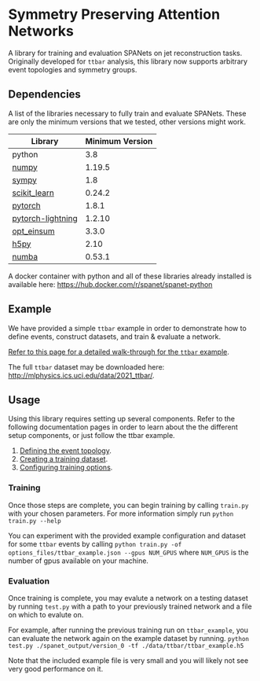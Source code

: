 # Symmetry Preserving Attention Networks

A library for training and evaluation SPANets on jet reconstruction tasks. 
Originally developed for `ttbar` analysis,
this library now supports arbitrary event topologies and symmetry groups.

## Dependencies

A list of the libraries necessary to fully train and evaluate SPANets. 
These are only the minimum versions that we tested, other versions might work.

| Library                                                 | Minimum Version |
| ------------------------------------------------------- | --------------- |
| python                                                  | 3.8             |
| [numpy](https://pypi.org/project/numpy/)                | 1.19.5          |
| [sympy](https://www.sympy.org/en/index.html)            | 1.8             |
| [scikit_learn](https://scikit-learn.org/stable/)        | 0.24.2          |
| [pytorch](https://pytorch.org/)                         | 1.8.1           |
| [pytorch-lightning](https://www.pytorchlightning.ai/)   | 1.2.10          |
| [opt_einsum](https://github.com/dgasmith/opt_einsum)    | 3.3.0           |
| [h5py](https://pypi.org/project/h5py/)                  | 2.10            |
| [numba](https://numba.pydata.org/)                      | 0.53.1          |

A docker container with python and all of these libraries already installed
is available here: https://hub.docker.com/r/spanet/spanet-python

## Example
We have provided a simple `ttbar` example in order to demonstrate how to
define events, construct datasets, and train & evaluate a network.


[Refer to this page for a detailed walk-through 
for the `ttbar` example](docs/TTBar.md).

The full `ttbar` dataset may be downloaded here: http://mlphysics.ics.uci.edu/data/2021_ttbar/.

## Usage
Using this library requires setting up several components. 
Refer to the following documentation pages in order to learn about the
the different setup components, or just follow the ttbar example.

1. [Defining the event topology](docs/EventInfo.md).
2. [Creating a training dataset](docs/Dataset.md).
3. [Configuring training options](docs/Options.md).


### Training

Once those steps are complete, you can begin training by 
calling `train.py` with your chosen parameters. For more information
simply run `python train.py --help`

You can experiment with the provided example configuration and dataset
for some `ttbar` events by calling 
`python train.py -of options_files/ttbar_example.json --gpus NUM_GPUS` 
where `NUM_GPUS` is the number of gpus available on your machine.

### Evaluation

Once training is complete, you may evalute a network on
a testing dataset by running `test.py` with a path to your previously
trained network and a file on which to evalute on.

For example, after running the previous training run on `ttbar_example`, 
you can evaluate the network again on the example dataset by running.
`python test.py ./spanet_output/version_0 -tf ./data/ttbar/ttbar_example.h5`

Note that the included example file is very small and you will likely not
see very good performance on it.
